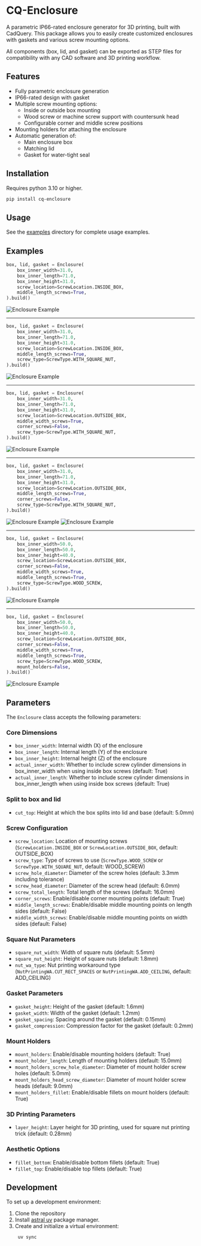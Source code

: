 # CQ-Enclosure

A parametric IP66-rated enclosure generator for 3D printing, built with CadQuery. This package allows you to easily create customized enclosures with gaskets and various screw mounting options.

All components (box, lid, and gasket) can be exported as STEP files for compatibility with any CAD software and 3D printing workflow.

## Features

- Fully parametric enclosure generation
- IP66-rated design with gasket
- Multiple screw mounting options:
  - Inside or outside box mounting
  - Wood screw or machine screw support with countersunk head
  - Configurable corner and middle screw positions
- Mounting holders for attaching the enclosure
- Automatic generation of:
  - Main enclosure box
  - Matching lid
  - Gasket for water-tight seal

## Installation

Requires python 3.10 or higher.

```bash
pip install cq-enclosure
```

## Usage

See the [examples](examples/) directory for complete usage examples.

## Examples

```python
box, lid, gasket = Enclosure(
    box_inner_width=31.0,
    box_inner_length=71.0,
    box_inner_height=31.0,
    screw_location=ScrewLocation.INSIDE_BOX,
    middle_length_screws=True,
).build()
```
![Enclosure Example](examples/images/1.png)

---

```python
box, lid, gasket = Enclosure(
    box_inner_width=31.0,
    box_inner_length=71.0,
    box_inner_height=31.0,
    screw_location=ScrewLocation.INSIDE_BOX,
    middle_length_screws=True,
    screw_type=ScrewType.WITH_SQUARE_NUT,
).build()
```
![Enclosure Example](examples/images/2.png)

---

```python
box, lid, gasket = Enclosure(
    box_inner_width=31.0,
    box_inner_length=71.0,
    box_inner_height=31.0,
    screw_location=ScrewLocation.OUTSIDE_BOX,
    middle_width_screws=True,
    corner_screws=False,
    screw_type=ScrewType.WITH_SQUARE_NUT,
).build()
```
![Enclosure Example](examples/images/3.png)

---

```python
box, lid, gasket = Enclosure(
    box_inner_width=31.0,
    box_inner_length=71.0,
    box_inner_height=31.0,
    screw_location=ScrewLocation.OUTSIDE_BOX,
    middle_length_screws=True,
    corner_screws=False,
    screw_type=ScrewType.WITH_SQUARE_NUT,
).build()
```
![Enclosure Example](examples/images/4.png)
![Enclosure Example](examples/images/5.png)

---

```python
box, lid, gasket = Enclosure(
    box_inner_width=50.0,
    box_inner_length=50.0,
    box_inner_height=40.0,
    screw_location=ScrewLocation.OUTSIDE_BOX,
    corner_screws=False,
    middle_width_screws=True,
    middle_length_screws=True,
    screw_type=ScrewType.WOOD_SCREW,
).build()
```
![Enclosure Example](examples/images/6.png)

---

```python
box, lid, gasket = Enclosure(
    box_inner_width=50.0,
    box_inner_length=50.0,
    box_inner_height=40.0,
    screw_location=ScrewLocation.OUTSIDE_BOX,
    corner_screws=False,
    middle_width_screws=True,
    middle_length_screws=True,
    screw_type=ScrewType.WOOD_SCREW,
    mount_holders=False,
).build()
```
![Enclosure Example](examples/images/7.png)

## Parameters

The `Enclosure` class accepts the following parameters:

### Core Dimensions
- `box_inner_width`: Internal width (X) of the enclosure
- `box_inner_length`: Internal length (Y) of the enclosure
- `box_inner_height`: Internal height (Z) of the enclosure
- `actual_inner_width`: Whether to include screw cylinder dimensions in box_inner_width when using inside box screws (default: True)
- `actual_inner_length`: Whether to include screw cylinder dimensions in box_inner_length when using inside box screws (default: True)

### Split to box and lid
- `cut_top`: Height at which the box splits into lid and base (default: 5.0mm)

### Screw Configuration
- `screw_location`: Location of mounting screws (`ScrewLocation.INSIDE_BOX` or `ScrewLocation.OUTSIDE_BOX`, default: OUTSIDE_BOX)
- `screw_type`: Type of screws to use (`ScrewType.WOOD_SCREW` or `ScrewType.WITH_SQUARE_NUT`, default: WOOD_SCREW)
- `screw_hole_diameter`: Diameter of the screw holes (default: 3.3mm including tolerance)
- `screw_head_diameter`: Diameter of the screw head (default: 6.0mm)
- `screw_total_length`: Total length of the screws (default: 16.0mm)
- `corner_screws`: Enable/disable corner mounting points (default: True)
- `middle_length_screws`: Enable/disable middle mounting points on length sides (default: False)
- `middle_width_screws`: Enable/disable middle mounting points on width sides (default: False)

### Square Nut Parameters
- `square_nut_width`: Width of square nuts (default: 5.5mm)
- `square_nut_height`: Height of square nuts (default: 1.8mm)
- `nut_wa_type`: Nut printing workaround type (`NutPrintingWA.CUT_RECT_SPACES` or `NutPrintingWA.ADD_CEILING`, default: ADD_CEILING)

### Gasket Parameters
- `gasket_height`: Height of the gasket (default: 1.6mm)
- `gasket_width`: Width of the gasket (default: 1.2mm)
- `gasket_spacing`: Spacing around the gasket (default: 0.15mm)
- `gasket_compression`: Compression factor for the gasket (default: 0.2mm)

### Mount Holders
- `mount_holders`: Enable/disable mounting holders (default: True)
- `mount_holder_length`: Length of mounting holders (default: 15.0mm)
- `mount_holders_screw_hole_diameter`: Diameter of mount holder screw holes (default: 5.0mm)
- `mount_holders_head_screw_diameter`: Diameter of mount holder screw heads (default: 9.0mm)
- `mount_holders_fillet`: Enable/disable fillets on mount holders (default: True)

### 3D Printing Parameters
- `layer_height`: Layer height for 3D printing, used for square nut printing trick (default: 0.28mm)

### Aesthetic Options
- `fillet_bottom`: Enable/disable bottom fillets (default: True)
- `fillet_top`: Enable/disable top fillets (default: True)

## Development

To set up a development environment:

1. Clone the repository
2. Install [astral uv](https://docs.astral.sh/uv/getting-started/installation/) package manager.
3. Create and initialize a virtual environment:
   ```bash
    uv sync
   ```
